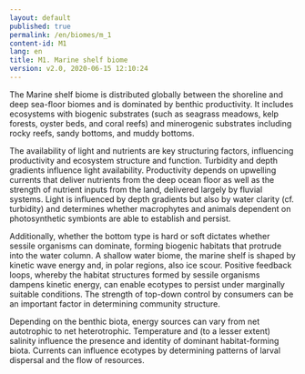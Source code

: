 ```yaml
---
layout: default
published: true
permalink: /en/biomes/m_1
content-id: M1
lang: en
title: M1. Marine shelf biome
version: v2.0, 2020-06-15 12:10:24
---
```


The Marine shelf biome is distributed globally between the shoreline and deep sea-floor biomes and is dominated by benthic productivity. It includes ecosystems with biogenic substrates (such as seagrass meadows, kelp forests, oyster beds, and coral reefs) and minerogenic substrates including rocky reefs, sandy bottoms, and muddy bottoms. 

The availability of light and nutrients are key structuring factors, influencing productivity and ecosystem structure and function. Turbidity and depth gradients influence light availability. Productivity depends on upwelling currents that deliver nutrients from the deep ocean floor as well as the strength of nutrient inputs from the land, delivered largely by fluvial systems. Light is influenced by depth gradients but also by water clarity (cf. turbidity) and determines whether macrophytes and animals dependent on photosynthetic symbionts are able to establish and persist. 

Additionally, whether the bottom type is hard or soft dictates whether sessile organisms can dominate, forming biogenic habitats that protrude into the water column. A shallow water biome, the marine shelf is shaped by kinetic wave energy and, in polar regions, also ice scour. Positive feedback loops, whereby the habitat structures formed by sessile organisms dampens kinetic energy, can enable ecotypes to persist under marginally suitable conditions. The strength of top-down control by consumers can be an important factor in determining community structure. 

Depending on the benthic biota, energy sources can vary from net autotrophic to net heterotrophic. Temperature and (to a lesser extent) salinity influence the presence and identity of dominant habitat-forming biota. Currents can influence ecotypes by determining patterns of larval dispersal and the flow of resources.
